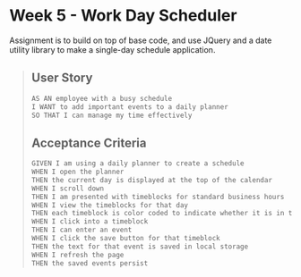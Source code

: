 
# Week 5 - Work Day Scheduler

Assignment is to build on top of base code, and use JQuery and a date utility library to make a single-day schedule application.


>## User Story
>
>```md
>AS AN employee with a busy schedule
>I WANT to add important events to a daily planner
>SO THAT I can manage my time effectively
>```
>
>## Acceptance Criteria
>
>```md
>GIVEN I am using a daily planner to create a schedule
>WHEN I open the planner
>THEN the current day is displayed at the top of the calendar
>WHEN I scroll down
>THEN I am presented with timeblocks for standard business hours
>WHEN I view the timeblocks for that day
>THEN each timeblock is color coded to indicate whether it is in the past, present, or future
>WHEN I click into a timeblock
>THEN I can enter an event
>WHEN I click the save button for that timeblock
>THEN the text for that event is saved in local storage
>WHEN I refresh the page
>THEN the saved events persist
>```